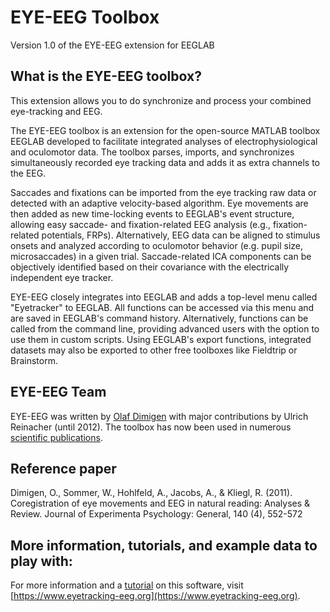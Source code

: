 # EYE-EEG Toolbox

Version 1.0 of the EYE-EEG extension for EEGLAB

## What is the EYE-EEG toolbox?

This extension allows you to do synchronize and process your combined eye-tracking and EEG.

The EYE-EEG toolbox is an extension for the open-source MATLAB toolbox EEGLAB developed to facilitate integrated analyses of electrophysiological and oculomotor data. The toolbox parses, imports, and synchronizes simultaneously recorded eye tracking data and adds it as extra channels to the EEG.

Saccades and fixations can be imported from the eye tracking raw data or detected with an adaptive velocity-based algorithm. Eye movements are then added as new time-locking events to EEGLAB's event structure, allowing easy saccade- and fixation-related EEG analysis (e.g., fixation-related potentials, FRPs). Alternatively, EEG data can be aligned to stimulus onsets and analyzed according to oculomotor behavior (e.g. pupil size, microsaccades) in a given trial. Saccade-related ICA components can be objectively identified based on their covariance with the electrically independent eye tracker.

EYE-EEG closely integrates into EEGLAB and adds a top-level menu called "Eyetracker" to EEGLAB. All functions can be accessed via this menu and are saved in EEGLAB's command history. Alternatively, functions can be called from the command line, providing advanced users with the option to use them in custom scripts. Using EEGLAB's export functions, integrated datasets may also be exported to other free toolboxes like Fieldtrip or Brainstorm.

## EYE-EEG Team
EYE-EEG was written by [Olaf Dimigen](https://olaf.dimigen.de) with major contributions by Ulrich Reinacher (until 2012). The toolbox has now been used in numerous [scientific publications](https://eyetracking-eeg.org/papersusing.html).

## Reference paper 
Dimigen, O., Sommer, W., Hohlfeld, A., Jacobs, A., & Kliegl, R. (2011). Coregistration of eye movements and EEG in natural reading: Analyses & Review. Journal of Experimenta Psychology: General, 140 (4), 552-572 

## More information, tutorials, and example data to play with:
For more information and a [tutorial](https://eyetracking-eeg.org/tutorial.html) on this software, visit [https://www.eyetracking-eeg.org](https://www.eyetracking-eeg.org).
